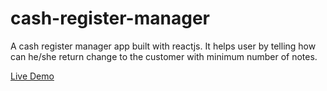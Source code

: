 # cash-register-manager
A cash register manager app built with reactjs. It helps user by telling how can he/she return change to the customer with minimum number of notes.

[Live Demo](https://c3y1r.csb.app/)
